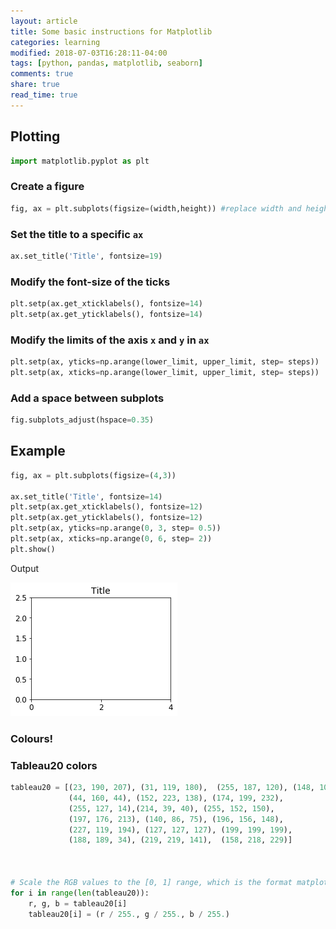 ```yaml
---
layout: article
title: Some basic instructions for Matplotlib
categories: learning
modified: 2018-07-03T16:28:11-04:00
tags: [python, pandas, matplotlib, seaborn]
comments: true
share: true
read_time: true
---
```



## Plotting

```python
import matplotlib.pyplot as plt
```

### Create a figure
```python
fig, ax = plt.subplots(figsize=(width,height)) #replace width and height by integers, e.g., 11, 8. Try to follow a x1.33 ratio.
```

### Set the title to a specific `ax`

```python
ax.set_title('Title', fontsize=19)
```
### Modify the font-size of the ticks

```python
plt.setp(ax.get_xticklabels(), fontsize=14)
plt.setp(ax.get_yticklabels(), fontsize=14)
```

### Modify the limits of the axis `x` and `y` in `ax`
```python
plt.setp(ax, yticks=np.arange(lower_limit, upper_limit, step= steps))
plt.setp(ax, xticks=np.arange(lower_limit, upper_limit, step= steps))
```

### Add a space between subplots
```python
fig.subplots_adjust(hspace=0.35)
```

## Example

```python
fig, ax = plt.subplots(figsize=(4,3))

ax.set_title('Title', fontsize=14)
plt.setp(ax.get_xticklabels(), fontsize=12)
plt.setp(ax.get_yticklabels(), fontsize=12)
plt.setp(ax, yticks=np.arange(0, 3, step= 0.5))
plt.setp(ax, xticks=np.arange(0, 6, step= 2))
plt.show()
```
Output

![png](/images/2018-07-03-output_figure.png)

### Colours!


### Tableau20 colors

```python
tableau20 = [(23, 190, 207), (31, 119, 180),  (255, 187, 120), (148, 103, 189),
             (44, 160, 44), (152, 223, 138), (174, 199, 232),
             (255, 127, 14),(214, 39, 40), (255, 152, 150),    
             (197, 176, 213), (140, 86, 75), (196, 156, 148),  
             (227, 119, 194), (127, 127, 127), (199, 199, 199),    
             (188, 189, 34), (219, 219, 141),  (158, 218, 229)]    



# Scale the RGB values to the [0, 1] range, which is the format matplotlib accepts.    
for i in range(len(tableau20)):    
    r, g, b = tableau20[i]    
    tableau20[i] = (r / 255., g / 255., b / 255.)    
```
